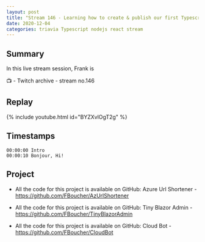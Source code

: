 ```yaml
---
layout: post
title: "Stream 146 - Learning how to create & publish our first Typescript + Nodejs + React  to Azure..."
date: 2020-12-04
categories: triavia Typescript nodejs react stream
---
```


## Summary

In this live stream session, Frank is 

📺 - Twitch archive - stream no.146

Replay
------

{% include youtube.html id="BYZXvlOgT2g" %}

<!--more-->

Timestamps
--------
    00:00:00 Intro
    00:00:10 Bonjour, Hi!


Project
-------

- All the code for this project is available on GitHub: Azure Url Shortener - https://github.com/FBoucher/AzUrlShortener

- All the code for this project is available on GitHub: Tiny Blazor Admin - https://github.com/FBoucher/TinyBlazorAdmin

- All the code for this project is available on GitHub: Cloud Bot - https://github.com/FBoucher/CloudBot


